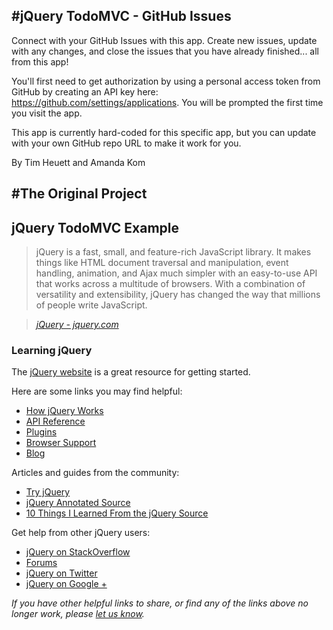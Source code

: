 #jQuery TodoMVC - GitHub Issues
-------------------------------
Connect with your GitHub Issues with this app. Create new issues, update with any changes, and close the issues that you have already finished... all from this app!

You'll first need to get authorization by using a personal access token from GitHub by creating an API key here: https://github.com/settings/applications. You will be prompted the first time you visit the app.

This app is currently hard-coded for this specific app, but you can update with your own GitHub repo URL to make it work for you.

By Tim Heuett and Amanda Kom

#The Original Project
----------------------
## jQuery TodoMVC Example

> jQuery is a fast, small, and feature-rich JavaScript library. It makes things like HTML document traversal and manipulation, event handling, animation, and Ajax much simpler with an easy-to-use API that works across a multitude of browsers. With a combination of versatility and extensibility, jQuery has changed the way that millions of people write JavaScript.

> _[jQuery - jquery.com](http://jquery.com)_


### Learning jQuery

The [jQuery website](http://jquery.com) is a great resource for getting started.

Here are some links you may find helpful:

* [How jQuery Works](http://learn.jquery.com/about-jquery/how-jquery-works)
* [API Reference](http://api.jquery.com)
* [Plugins](http://plugins.jquery.com)
* [Browser Support](http://jquery.com/browser-support)
* [Blog](http://blog.jquery.com)

Articles and guides from the community:

* [Try jQuery](http://try.jquery.com)
* [jQuery Annotated Source](http://github.com/robflaherty/jquery-annotated-source)
* [10 Things I Learned From the jQuery Source](http://paulirish.com/2010/10-things-i-learned-from-the-jquery-source)

Get help from other jQuery users:

* [jQuery on StackOverflow](http://stackoverflow.com/questions/tagged/jquery)
* [Forums](http://forum.jquery.com)
* [jQuery on Twitter](http://twitter.com/jquery)
* [jQuery on Google +](https://plus.google.com/102828491884671003608/posts)

_If you have other helpful links to share, or find any of the links above no longer work, please [let us know](https://github.com/tastejs/todomvc/issues)._
